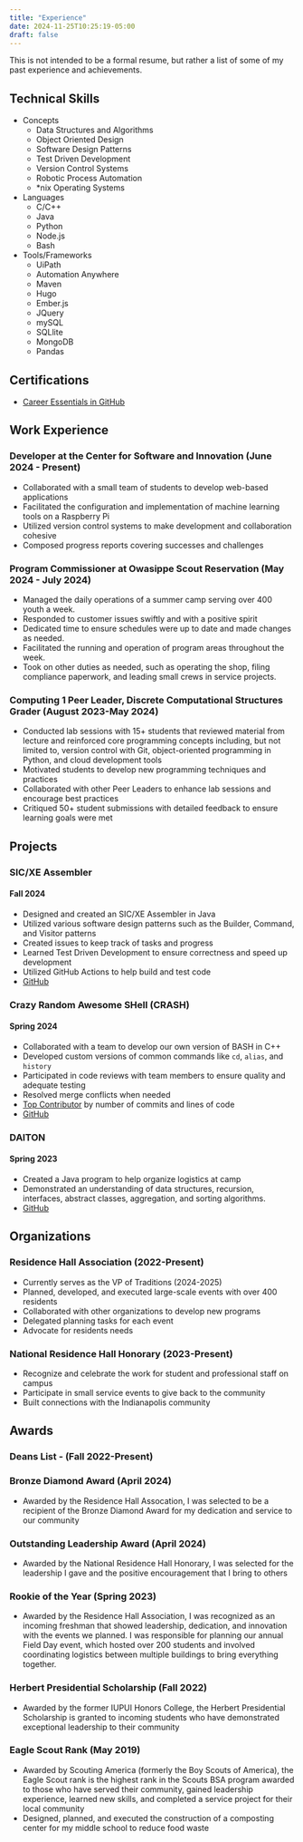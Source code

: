 ```yaml
---
title: "Experience"
date: 2024-11-25T10:25:19-05:00
draft: false
---
```


This is not intended to be a formal resume, but rather a list of some of my past experience and achievements.

## Technical Skills
- Concepts
    * Data Structures and Algorithms
    * Object Oriented Design
    * Software Design Patterns
    * Test Driven Development
    * Version Control Systems
    * Robotic Process Automation
    * *nix Operating Systems
- Languages
    * C/C++
    * Java
    * Python
    * Node.js
    * Bash
- Tools/Frameworks
    * UiPath
    * Automation Anywhere
    * Maven
    * Hugo
    * Ember.js
    * JQuery
    * mySQL
    * SQLlite
    * MongoDB
    * Pandas

## Certifications
- [Career Essentials in GitHub](https://www.linkedin.com/learning/certificates/5952be181d082742e8f76658abe8b1b1cd3d9615d28ce80d96014d6d1b37e177?u=87254282)

## Work Experience
### Developer at the Center for Software and Innovation (June 2024 - Present)
- Collaborated with a small team of students to develop web-based applications
- Facilitated the configuration and implementation of machine learning tools on a Raspberry Pi
- Utilized version control systems to make development and collaboration cohesive
- Composed progress reports covering successes and challenges

### Program Commissioner at Owasippe Scout Reservation (May 2024 - July 2024)
- Managed the daily operations of a summer camp serving over 400 youth a week.
- Responded to customer issues swiftly and with a positive spirit
- Dedicated time to ensure schedules were up to date and made changes as needed.
- Facilitated the running and operation of program areas throughout the week.
- Took on other duties as needed, such as operating the shop, filing compliance paperwork, and leading small crews in service projects.

### Computing 1 Peer Leader, Discrete Computational Structures Grader (August 2023-May 2024)
- Conducted lab sessions with 15+ students that reviewed material from lecture and reinforced core programming concepts including, but not limited to, version control with Git, object-oriented programming in Python, and cloud development tools
- Motivated students to develop new programming techniques and practices
- Collaborated with other Peer Leaders to enhance lab sessions and encourage best practices
- Critiqued 50+ student submissions with detailed feedback to ensure learning goals were met

## Projects
### SIC/XE Assembler
#### Fall 2024
- Designed and created an SIC/XE Assembler in Java
- Utilized various software design patterns such as the Builder, Command, and Visitor patterns
- Created issues to keep track of tasks and progress
- Learned Test Driven Development to ensure correctness and speed up development
- Utilized GitHub Actions to help build and test code
- [GitHub](https://github.com/sheepman39/Assembler)

### Crazy Random Awesome SHell (CRASH)
#### Spring 2024
- Collaborated with a team to develop our own version of BASH in C++
- Developed custom versions of common commands like `cd`, `alias`, and `history`
- Participated in code reviews with team members to ensure quality and adequate testing
- Resolved merge conflicts when needed
- [Top Contributor](https://github.com/Eagle-9/crash/graphs/contributors) by number of commits and lines of code
- [GitHub](https://github.com/Eagle-9/crash)

### DAlTON
#### Spring 2023
- Created a Java program to help organize logistics at camp
- Demonstrated an understanding of data structures, recursion, interfaces, abstract classes, aggregation, and sorting algorithms.
- [GitHub](https://github.com/sheepman39/DAlTON)

## Organizations
### Residence Hall Association (2022-Present)
- Currently serves as the VP of Traditions (2024-2025)
- Planned, developed, and executed large-scale events with over 400 residents
- Collaborated with other organizations to develop new programs
- Delegated planning tasks for each event
- Advocate for residents needs

### National Residence Hall Honorary (2023-Present)
- Recognize and celebrate the work for student and professional staff on campus
- Participate in small service events to give back to the community
- Built connections with the Indianapolis community

## Awards 
### Deans List - (Fall 2022-Present)

### Bronze Diamond Award (April 2024)
- Awarded by the Residence Hall Assocation, I was selected to be a recipient of the Bronze Diamond Award for my dedication and service to our community

### Outstanding Leadership Award (April 2024)
- Awarded by the National Residence Hall Honorary, I was selected for the leadership I gave and the positive encouragement that I bring to others

### Rookie of the Year (Spring 2023)
- Awarded by the Residence Hall Association, I was recognized as an incoming freshman that showed leadership, dedication, and innovation with the events we planned.  I was responsible for planning our annual Field Day event, which hosted over 200 students and involved coordinating logistics between multiple buildings to bring everything together.

### Herbert Presidential Scholarship (Fall 2022)
- Awarded by the former IUPUI Honors College, the Herbert Presidential Scholarship is granted to incoming students who have demonstrated exceptional leadership to their community

### Eagle Scout Rank (May 2019)
- Awarded by Scouting America (formerly the Boy Scouts of America), the Eagle Scout rank is the highest rank in the Scouts BSA program awarded to those who have served their community, gained leadership experience, learned new skills, and completed a service project for their local community
- Designed, planned, and executed the construction of a composting center for my middle school to reduce food waste